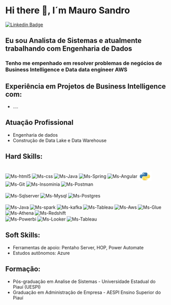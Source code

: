 <h1 align="left">Hi there 👋, I´m Mauro Sandro</h1>


[![Linkedin Badge](https://img.shields.io/badge/-LinkedIn-blue?style=for-the-badge&logo=Linkedin&logoColor=white&link=https:www.linkedin.com/in/mauro-sandro-oliveira/)](www.linkedin.com/in/mauro-sandro-oliveira/)

## Eu sou Analista de Sistemas e atualmente trabalhando com Engenharia de Dados  

### Tenho me empenhado em resolver problemas de negócios de Business Intelligence e Data data engineer AWS

<!--
**maurosandro/maurosandro** is a ✨ _special_ ✨ repository because its `README.md` (this file) appears on your GitHub profile.

Here are some ideas to get you started:
- 
- 🔭 I’m currently working on ...
- 🌱 I’m currently learning ... 
- 👯 I’m looking to collaborate on ...
- 🤔 I’m looking for help with ...
- 💬 Ask me about ...
- 📫 How to reach me: ...
- 😄 Pronouns: ...
- ⚡ Fun fact: ...
-->

## Experiência em Projetos de Business Intelligence com:
- ....

## Atuação Profissional
- Engenharia de dados
- Construção de Data Lake e Data Warehouse

## Hard Skills:
<div style="display: inline_block"><br>
  <img align="center" alt="Ms-html5" height="30" width="40" src="https://cdn.jsdelivr.net/gh/devicons/devicon@latest/icons/html5/html5-original.svg" /> 
  <img align="center" alt="Ms-css" height="30" src="https://cdn.jsdelivr.net/gh/devicons/devicon@latest/icons/css3/css3-original.svg" />
  <img align="center" alt="Ms-Java" height="30" width="40" src="https://cdn.jsdelivr.net/gh/devicons/devicon@latest/icons/java/java-original.svg" />
  <img align="center" alt="Ms-Spring" height="30" width="40" src="https://cdn.jsdelivr.net/gh/devicons/devicon@latest/icons/spring/spring-original.svg" />
  <img align="center" alt="Ms-Angular" height="30" width="40" src="https://cdn.jsdelivr.net/gh/devicons/devicon@latest/icons/angular/angular-original.svg" />
  <img align="center" alt="Ms-Python" height="30" width="40" src="https://raw.githubusercontent.com/devicons/devicon/master/icons/python/python-original.svg">
  <img align="center" alt="Ms-Git" height="30" width="40" src="https://cdn.jsdelivr.net/gh/devicons/devicon@latest/icons/git/git-original.svg" />
  <img align="center" alt="Ms-Insominia" height="30" width="40" src="https://cdn.jsdelivr.net/gh/devicons/devicon@latest/icons/insomnia/insomnia-original.svg" />
  <img align="center" alt="Ms-Postman" height="30" width="40" src="https://cdn.jsdelivr.net/gh/devicons/devicon@latest/icons/postman/postman-original.svg" />
  <br><br>
  <img align="center" alt="Ms-Sqlserver" height="30" width="40" src="https://cdn.jsdelivr.net/gh/devicons/devicon@latest/icons/microsoftsqlserver/microsoftsqlserver-plain.svg" />
  <img align="center" alt="Ms-Mysql" height="30" width="40" src="https://cdn.jsdelivr.net/gh/devicons/devicon@latest/icons/mysql/mysql-original.svg" />
  <img align="center" alt="Ms-Postgres" height="30" width="40" src="https://cdn.jsdelivr.net/gh/devicons/devicon@latest/icons/postgresql/postgresql-original.svg" />
  <br><br>
  <img align="center" alt="Ms-Java" height="30" width="40" src="https://cdn.jsdelivr.net/gh/devicons/devicon@latest/icons/apacheairflow/apacheairflow-original.svg" />
  <img align="center" alt="Ms-spark" height="30" width="40" src="https://cdn.jsdelivr.net/gh/devicons/devicon@latest/icons/apachespark/apachespark-original.svg" />
  <img align="center" alt="Ms-kafka" height="30" width="40" src="https://cdn.jsdelivr.net/gh/devicons/devicon@latest/icons/apachekafka/apachekafka-original.svg" />
  <img align="center" alt="Ms-Tableau" height="30" width="65" src="https://i.pinimg.com/originals/a4/50/84/a45084beba52027a92462c7b9f1708c5.png"/>
  <img align="center" alt="Ms-Aws" height="30" width="40" src="https://cdn.jsdelivr.net/gh/devicons/devicon@latest/icons/amazonwebservices/amazonwebservices-original-wordmark.svg" />
  <img align="center" alt="Ms-Glue" height="30" width="40" src="https://icon.icepanel.io/AWS/svg/Analytics/Glue.svg"/>
  <img align="center" alt="Ms-Athena" height="30" width="40" src="https://icon.icepanel.io/AWS/svg/Analytics/Athena.svg" />
  <img align="center" alt="Ms-Redshift" height="30" width="40" src="https://icon.icepanel.io/AWS/svg/Analytics/Redshift.svg">
  <br>
  <img align="center" alt="Ms-Powerbi" height="30" width="40" src="https://img.icons8.com/?size=48&id=3sGOUDo9nJ4k&format=png" />
  <img align="center" alt="Ms-Looker" height="30" width="40" src="https://www.svgrepo.com/show/354012/looker-icon.svg" />
  <img align="center" alt="Ms-Tableau" height="115" width="115" src="https://www.svgrepo.com/show/354427/tableau.svg" />
  <br> 
</div>
          
## Soft Skills:
- Ferramentas de apoio: Pentaho Server, HOP, Power Automate
- Estudos autônomos: Azure

## Formação:
- Pós-graduação em Analise de Sistemas - Universidade Estadual do Piauí (UESPI)
- Graduação em Administração de Empresa - AESPI Ensino Superior do Piauí


